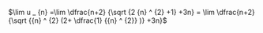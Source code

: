 $\lim ⁡u _ {n} =\lim \dfrac{n+2} {\sqrt {2 {n} ^ {2} +1} +3n} = \lim \dfrac{n+2} {\sqrt {{n} ^ {2} (2+ \dfrac{1}  {{n} ^ {2}} )} +3n}$

